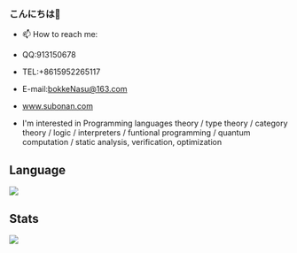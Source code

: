 ### こんにちは👋


- 📫 How to reach me:
- QQ:913150678  
- TEL:+8615952265117  
- E-mail:bokkeNasu@163.com
- www.subonan.com

- I'm interested in Programming languages theory / type theory / category theory / logic / interpreters / funtional programming / quantum computation / static analysis, verification, optimization
## Language
![](https://github-readme-stats.vercel.app/api/top-langs/?username=SugarSBN&layout=compact)

## Stats
![](https://github-readme-stats.vercel.app/api?username=SugarSBN)

